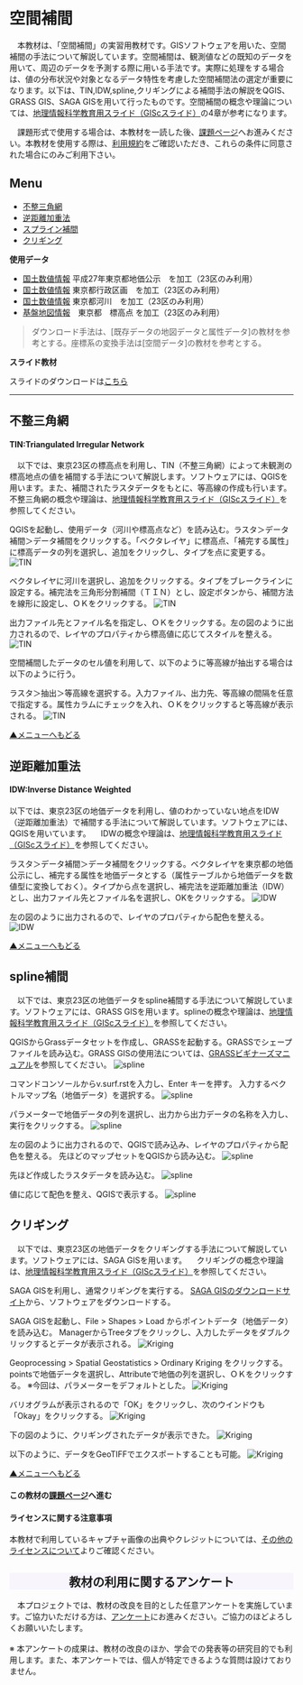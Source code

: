 # 空間補間
　本教材は、「空間補間」の実習用教材です。GISソフトウェアを用いた、空間補間の手法について解説しています。空間補間は、観測値などの既知のデータを用いて、周辺のデータを予測する際に用いる手法です。実際に処理をする場合は、値の分布状況や対象となるデータ特性を考慮した空間補間法の選定が重要になります。以下は、TIN,IDW,spline,クリギングによる補間手法の解説をQGIS、GRASS GIS、SAGA GISを用いて行ったものです。空間補間の概念や理論については、[地理情報科学教育用スライド（GIScスライド）]の4章が参考になります。

　課題形式で使用する場合は、本教材を一読した後、[課題ページ]へお進みください。本教材を使用する際は、[利用規約]をご確認いただき、これらの条件に同意された場合にのみご利用下さい。

[地理情報科学教育用スライド（GIScスライド）]:http://curricula.csis.u-tokyo.ac.jp/slide/4.html
[利用規約]:../../../master/利用規約.md

**Menu**
------
* [不整三角網](#不整三角網)
* [逆距離加重法](#逆距離加重法)
* [スプライン補間](#スプライン補間)
* [クリギング](#クリギング)

**使用データ**

* [国土数値情報] 平成27年東京都地価公示　を加工（23区のみ利用）
* [国土数値情報] 東京都行政区画　を加工（23区のみ利用）
* [国土数値情報] 東京都河川　を加工（23区のみ利用）
* [基盤地図情報]　東京都　標高点 を加工（23区のみ利用）

>ダウンロード手法は、[既存データの地図データと属性データ]の教材を参考とする。座標系の変換手法は[空間データ]の教材を参考とする。

**スライド教材**

スライドのダウンロードは[こちら](../../../../raw/master/GISオープン教材/18_空間補間/空間補間.pptx)

----------

## 不整三角網 <a name="不整三角網"></a>
#### TIN:Triangulated lrregular Network
　以下では、東京23区の標高点を利用し、TIN（不整三角網）によって未観測の標高地点の値を補間する手法について解説します。ソフトウェアには、QGISを用います。また、補間されたラスタデータをもとに、等高線の作成も行います。不整三角網の概念や理論は、[地理情報科学教育用スライド（GIScスライド）]を参照してください。

QGISを起動し、使用データ（河川や標高点など）を読み込む。ラスタ＞データ補間＞データ補間をクリックする。「ベクタレイヤ」に標高点、「補完する属性」に標高データの列を選択し、追加をクリックし、タイプを点に変更する。
![TIN](pic/18pic_1.png)


ベクタレイヤに河川を選択し、追加をクリックする。タイプをブレークラインに設定する。補完法を三角形分割補間（ＴＩＮ）とし、設定ボタンから、補間方法を線形に設定し、ＯＫをクリックする。
![TIN](pic/18pic_2.png)


出力ファイル先とファイル名を指定し、ＯＫをクリックする。左の図のように出力されるので、レイヤのプロパティから標高値に応じてスタイルを整える。
![TIN](pic/18pic_3.png)


空間補間したデータのセル値を利用して、以下のように等高線が抽出する場合は以下のように行う。

ラスタ＞抽出＞等高線を選択する。入力ファイル、出力先、等高線の間隔を任意で指定する。属性カラムにチェックを入れ、ＯＫをクリックすると等高線が表示される。
![TIN](pic/18pic_4.png)

[▲メニューへもどる]

## 逆距離加重法 <a name="逆距離加重法"></a>
#### IDW:Inverse Distance Weighted
以下では、東京23区の地価データを利用し、値のわかっていない地点をIDW（逆距離加重法）で補間する手法について解説しています。ソフトウェアには、QGISを用いています。
　IDWの概念や理論は、[地理情報科学教育用スライド（GIScスライド）]を参照してください。

ラスタ＞データ補間＞データ補間をクリックする。ベクタレイヤを東京都の地価公示にし、補完する属性を地価データとする（属性テーブルから地価データを数値型に変換しておく）。タイプから点を選択し、補完法を逆距離加重法（IDW）とし、出力ファイル先とファイル名を選択し、OKをクリックする。
![IDW](pic/18pic_5.png)

左の図のように出力されるので、レイヤのプロパティから配色を整える。
![IDW](pic/18pic_6.png)

[▲メニューへもどる]

## spline補間 <a name="spline補間"></a>
　以下では、東京23区の地価データをspline補間する手法について解説しています。ソフトウェアには、GRASS GISを用います。splineの概念や理論は、[地理情報科学教育用スライド（GIScスライド）]を参照してください。

QGISからGrassデータセットを作成し、GRASSを起動する。GRASSでシェープファイルを読み込む。GRASS GISの使用法については、[GRASSビギナーズマニュアル]を参照してください。
![spline](pic/18pic_7.png)

コマンドコンソールからv.surf.rstを入力し、Enter キーを押す。
入力するベクトルマップ名（地価データ）を選択する。
![spline](pic/18pic_8.png)

パラメーターで地価データの列を選択し、出力から出力データの名称を入力し、実行をクリックする。
![spline](pic/18pic_9.png)

左の図のように出力されるので、QGISで読み込み、レイヤのプロパティから配色を整える。
先ほどのマップセットをQGISから読み込む。
![spline](pic/18pic_10.png)

先ほど作成したラスタデータを読み込む。
![spline](pic/18pic_11.png)

値に応じて配色を整え、QGISで表示する。
![spline](pic/18pic_12.png)

## クリギング<a name="クリギング"></a>
　以下では、東京23区の地価データをクリギングする手法について解説しています。ソフトウェアには、SAGA GISを用います。
　クリギングの概念や理論は、[地理情報科学教育用スライド（GIScスライド）]を参照してください。

SAGA GISを利用し、通常クリギングを実行する。
[SAGA GISのダウンロードサイト](https://sourceforge.net/projects/saga-gis/files/)から、ソフトウェアをダウンロードする。

SAGA GISを起動し、File > Shapes > Load からポイントデータ（地価データ）を読み込む。
ManagerからTreeタブをクリックし、入力したデータをダブルクリックするとデータが表示される。
![Kriging](pic/18pic_13.png)

Geoprocessing > Spatial Geostatistics > Ordinary Kriging をクリックする。
pointsで地価データを選択し、Attributeで地価の列を選択し、ＯＫをクリックする。
※今回は、パラメーターをデフォルトとした。
![Kriging](pic/18pic_14.png)

バリオグラムが表示されるので「OK」をクリックし、次のウインドウも「Okay」をクリックする。
![Kriging](pic/18pic_15.png)

下の図のように、クリギングされたデータが表示できた。
![Kriging](pic/18pic_16.png)

以下のように、データをGeoTIFFでエクスポートすることも可能。
![Kriging](pic/18pic_17.png)

[▲メニューへもどる]

#### この教材の[課題ページ]へ進む

#### ライセンスに関する注意事項
本教材で利用しているキャプチャ画像の出典やクレジットについては、[その他のライセンスについて]よりご確認ください。

[その他のライセンスについて]:../その他のライセンスについて.md
[国土数値情報]:http://nlftp.mlit.go.jp/ksj/index.html
[基盤地図情報]:http://www.gsi.go.jp/kiban/
[課題ページ]:../課題/課題_空間補間.md
[▲メニューへもどる]:空間補間.md#menu
[GRASSビギナーズマニュアル]:../GRASSビギナーズマニュアル/GRASSビギナーズマニュアル.md
<h2 style="background-color:#F8F5FD;text-align:center;">教材の利用に関するアンケート</h2>　本プロジェクトでは、教材の改良を目的とした任意アンケートを実施しています。ご協力いただける方は、<a href="https://customform.jp/form/input/14328/">アンケート</a>にお進みください。ご協力のほどよろしくお願いいたします。<br><br>※ 本アンケートの成果は、教材の改良のほか、学会での発表等の研究目的でも利用します。また、本アンケートでは、個人が特定できるような質問は設けておりません。
